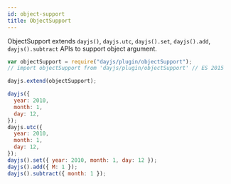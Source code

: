 ```yaml
---
id: object-support
title: ObjectSupport
---
```


ObjectSupport extends `dayjs()`, `dayjs.utc`, `dayjs().set`, `dayjs().add`, `dayjs().subtract` APIs to support object argument.

```javascript
var objectSupport = require("dayjs/plugin/objectSupport");
// import objectSupport from 'dayjs/plugin/objectSupport' // ES 2015

dayjs.extend(objectSupport);

dayjs({
  year: 2010,
  month: 1,
  day: 12,
});
dayjs.utc({
  year: 2010,
  month: 1,
  day: 12,
});
dayjs().set({ year: 2010, month: 1, day: 12 });
dayjs().add({ M: 1 });
dayjs().subtract({ month: 1 });
```
